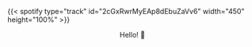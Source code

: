 ---
---


{{< spotify type="track" id="2cGxRwrMyEAp8dEbuZaVv6" width="450" height="100%" >}}


<div style="text-align: center;"> Hello! 👋 </div>
